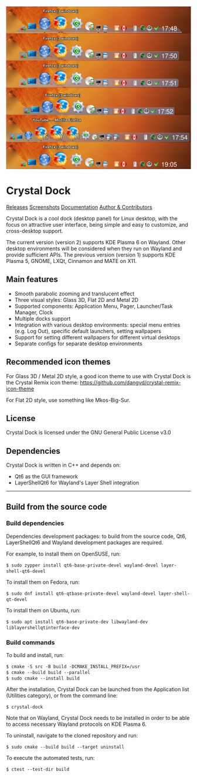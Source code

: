 ![Crystal Dock](https://github.com/dangvd/crystal-dock/raw/main/images/crystal-dock.jpg)

# Crystal Dock

[Releases](https://github.com/dangvd/crystal-dock/releases)
[Screenshots](https://github.com/dangvd/crystal-dock/wiki/Screenshots)
[Documentation](https://github.com/dangvd/crystal-dock/wiki/Documentation)
[Author & Contributors](https://github.com/dangvd/crystal-dock/wiki/Author-&-Contributors)

Crystal Dock is a cool dock (desktop panel) for Linux desktop, with the focus on attractive user interface, being simple and easy to customize, and cross-desktop support.

The current version (version 2) supports KDE Plasma 6 on Wayland. Other desktop environments will be considered when they run on Wayland and provide sufficient APIs. The previous version (version 1) supports KDE Plasma 5, GNOME, LXQt, Cinnamon and MATE on X11.

## Main features

- Smooth parabolic zooming and translucent effect
- Three visual styles: Glass 3D, Flat 2D and Metal 2D
- Supported components: Application Menu, Pager, Launcher/Task Manager, Clock
- Multiple docks support
- Integration with various desktop environments: special menu entries (e.g. Log Out), specific default launchers, setting wallpapers
- Support for setting different wallpapers for different virtual desktops
- Separate configs for separate desktop environments

## Recommended icon themes

For Glass 3D / Metal 2D style, a good icon theme to use with Crystal Dock is the Crystal Remix icon theme: https://github.com/dangvd/crystal-remix-icon-theme

For Flat 2D style, use something like Mkos-Big-Sur.

## License

Crystal Dock is licensed under the GNU General Public License v3.0

## Dependencies

Crystal Dock is written in C++ and depends on:
- Qt6 as the GUI framework
- LayerShellQt6 for Wayland's Layer Shell integration

---

## Build from the source code

### Build dependencies

Dependencies development packages: to build from the source code, Qt6, LayerShellQt6 and Wayland development packages are required.

For example, to install them on OpenSUSE, run:

```
$ sudo zypper install qt6-base-private-devel wayland-devel layer-shell-qt6-devel
```

To install them on Fedora, run:

```
$ sudo dnf install qt6-qtbase-private-devel wayland-devel layer-shell-qt-devel
```

To install them on Ubuntu, run:

```
$ sudo apt install qt6-base-private-dev libwayland-dev liblayershellqtinterface-dev
```

### Build commands

To build and install, run:

```
$ cmake -S src -B build -DCMAKE_INSTALL_PREFIX=/usr
$ cmake --build build --parallel
$ sudo cmake --install build
```

After the installation, Crystal Dock can be launched from the Application list (Utilities category), or from the command line:
```
$ crystal-dock
```

Note that on Wayland, Crystal Dock needs to be installed in order to be able to access necessary Wayland protocols on KDE Plasma 6.

To uninstall, navigate to the cloned repository and run:

```
$ sudo cmake --build build --target uninstall
```

To execute the automated tests, run:
```
$ ctest --test-dir build
```
